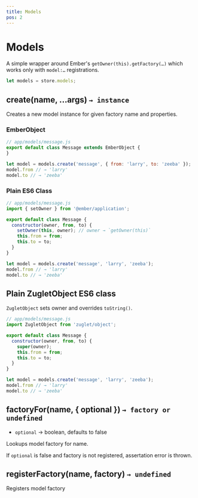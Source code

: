 ```yaml
---
title: Models
pos: 2
---
```


# Models

A simple wrapper around Ember's `getOwner(this).getFactory(…)` which works only with `model:…` registrations.

``` javascript
let models = store.models;
```

## create(name, ...args) `→ instance`

Creates a new model instance for given factory name and properties.

### EmberObject

``` javascript
// app/models/message.js
export default class Message extends EmberObject {
}
```

``` javascript
let model = models.create('message', { from: 'larry', to: 'zeeba' });
model.from // → 'larry'
model.to // → 'zeeba'
```

### Plain ES6 Class

``` javascript
// app/models/message.js
import { setOwner } from '@ember/application';

export default class Message {
  constructor(owner, from, to) {
    setOwner(this, owner); // owner → `getOwner(this)`
    this.from = from;
    this.to = to;
  }
}
```

``` javascript
let model = models.create('message', 'larry', 'zeeba');
model.from // → 'larry'
model.to // → 'zeeba'
```

## Plain ZugletObject ES6 class

`ZugletObject` sets owner and overrides `toString()`.

``` javascript
// app/models/message.js
import ZugletObject from 'zuglet/object';

export default class Message {
  constructor(owner, from, to) {
    super(owner);
    this.from = from;
    this.to = to;
  }
}
```

``` javascript
let model = models.create('message', 'larry', 'zeeba');
model.from // → 'larry'
model.to // → 'zeeba'
```

## factoryFor(name, { optional }) `→ factory or undefined`

* `optional` → boolean, defaults to false

Lookups model factory for name.

If `optional` is false and factory is not registered, assertation error is thrown.

## registerFactory(name, factory) `→ undefined`

Registers model factory

